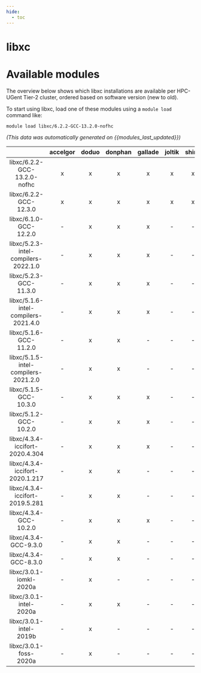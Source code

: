 ```yaml
---
hide:
  - toc
---
```


libxc
=====

# Available modules


The overview below shows which libxc installations are available per HPC-UGent Tier-2 cluster, ordered based on software version (new to old).

To start using libxc, load one of these modules using a `module load` command like:

```shell
module load libxc/6.2.2-GCC-13.2.0-nofhc
```

*(This data was automatically generated on {{modules_last_updated}})*  

| |accelgor|doduo|donphan|gallade|joltik|shinx|skitty|
| :---: | :---: | :---: | :---: | :---: | :---: | :---: | :---: |
|libxc/6.2.2-GCC-13.2.0-nofhc|x|x|x|x|x|x|x|
|libxc/6.2.2-GCC-12.3.0|x|x|x|x|x|x|x|
|libxc/6.1.0-GCC-12.2.0|-|x|x|x|-|-|-|
|libxc/5.2.3-intel-compilers-2022.1.0|-|x|x|x|-|-|-|
|libxc/5.2.3-GCC-11.3.0|-|x|x|x|-|-|-|
|libxc/5.1.6-intel-compilers-2021.4.0|-|x|x|x|-|-|-|
|libxc/5.1.6-GCC-11.2.0|-|x|x|-|-|-|-|
|libxc/5.1.5-intel-compilers-2021.2.0|-|x|x|-|-|-|-|
|libxc/5.1.5-GCC-10.3.0|-|x|x|x|-|-|-|
|libxc/5.1.2-GCC-10.2.0|-|x|x|x|-|-|-|
|libxc/4.3.4-iccifort-2020.4.304|-|x|x|x|-|-|-|
|libxc/4.3.4-iccifort-2020.1.217|-|x|x|-|-|-|-|
|libxc/4.3.4-iccifort-2019.5.281|-|x|x|-|-|-|-|
|libxc/4.3.4-GCC-10.2.0|-|x|x|x|-|-|-|
|libxc/4.3.4-GCC-9.3.0|-|x|x|-|-|-|-|
|libxc/4.3.4-GCC-8.3.0|-|x|x|-|-|-|-|
|libxc/3.0.1-iomkl-2020a|-|x|-|-|-|-|-|
|libxc/3.0.1-intel-2020a|-|x|x|-|-|-|-|
|libxc/3.0.1-intel-2019b|-|x|-|-|-|-|-|
|libxc/3.0.1-foss-2020a|-|x|-|-|-|-|-|
